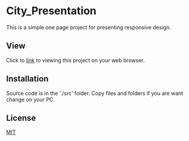 # City_Presentation

This is a simple one page project for presenting responsive design.

## View

Click to [link]() to viewing this project on your web browser.

## Installation

Source code  is in the './src' folder. Copy files and folders if you are want change on your PC.

## License
[MIT](https://choosealicense.com/licenses/mit/)